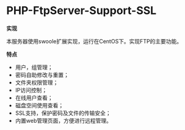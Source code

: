 # PHP-FtpServer-Support-SSL

<b>实现</b>

本服务器使用swoole扩展实现，运行在CentOS下。实现FTP的主要功能。

<b>特点</b>

* 用户，组管理；
* 密码自助修改与重置；
* 文件夹权限管理；
* IP访问控制；
* 在线用户查看；
* 磁盘空间使用查看；
* SSL支持，保护密码及文件的传输安全；
* 内置web管理页面，方便进行远程管理。
